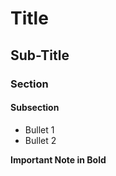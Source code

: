 # Title

## Sub-Title

### Section

#### Subsection

* Bullet 1
* Bullet 2

**Important Note in Bold**
